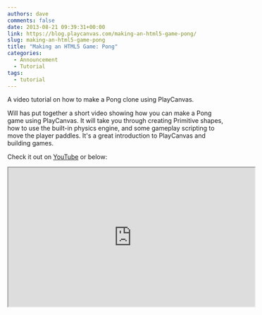 ```yaml
---
authors: dave
comments: false
date: 2013-08-21 09:39:31+00:00
link: https://blog.playcanvas.com/making-an-html5-game-pong/
slug: making-an-html5-game-pong
title: "Making an HTML5 Game: Pong"
categories:
  - Announcement
  - Tutorial
tags:
  - tutorial
---
```


A video tutorial on how to make a Pong clone using PlayCanvas.

Will has put together a short video showing how you can make a Pong game using PlayCanvas. It will take you through creating Primitive shapes, how to use the built-in physics engine, and some gameplay scripting to move the player paddles. It's a great introduction to PlayCanvas and building games.

Check it out on [YouTube](https://www.youtube.com/watch?v=oeR-flW-ojw) or below:

<div className="iframe-container">
    <iframe loading="lazy" width="560" height="315" src="https://www.youtube.com/embed/oeR-flW-ojw" title="YouTube video player" allow="accelerometer; autoplay; clipboard-write; encrypted-media; gyroscope; picture-in-picture" allowfullscreen></iframe>
</div>
